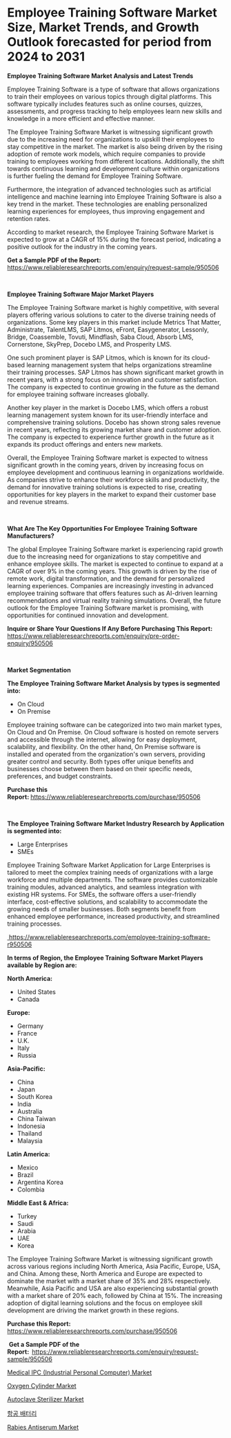 <p><h1>Employee Training Software Market Size, Market Trends, and Growth Outlook forecasted for period from 2024 to 2031</h1></p><p><strong>Employee Training Software Market Analysis and Latest Trends</strong></p>
<p><p>Employee Training Software is a type of software that allows organizations to train their employees on various topics through digital platforms. This software typically includes features such as online courses, quizzes, assessments, and progress tracking to help employees learn new skills and knowledge in a more efficient and effective manner.</p><p>The Employee Training Software Market is witnessing significant growth due to the increasing need for organizations to upskill their employees to stay competitive in the market. The market is also being driven by the rising adoption of remote work models, which require companies to provide training to employees working from different locations. Additionally, the shift towards continuous learning and development culture within organizations is further fueling the demand for Employee Training Software.</p><p>Furthermore, the integration of advanced technologies such as artificial intelligence and machine learning into Employee Training Software is also a key trend in the market. These technologies are enabling personalized learning experiences for employees, thus improving engagement and retention rates.</p><p>According to market research, the Employee Training Software Market is expected to grow at a CAGR of 15% during the forecast period, indicating a positive outlook for the industry in the coming years.</p></p>
<p><strong>Get a Sample PDF of the Report:&nbsp;</strong> <a href="https://www.reliableresearchreports.com/enquiry/request-sample/950506">https://www.reliableresearchreports.com/enquiry/request-sample/950506</a></p>
<p>&nbsp;</p>
<p><strong>Employee Training Software Major Market Players</strong></p>
<p><p>The Employee Training Software market is highly competitive, with several players offering various solutions to cater to the diverse training needs of organizations. Some key players in this market include Metrics That Matter, Administrate, TalentLMS, SAP Litmos, eFront, Easygenerator, Lessonly, Bridge, Coassemble, Tovuti, Mindflash, Saba Cloud, Absorb LMS, Cornerstone, SkyPrep, Docebo LMS, and Prosperity LMS.</p><p>One such prominent player is SAP Litmos, which is known for its cloud-based learning management system that helps organizations streamline their training processes. SAP Litmos has shown significant market growth in recent years, with a strong focus on innovation and customer satisfaction. The company is expected to continue growing in the future as the demand for employee training software increases globally.</p><p>Another key player in the market is Docebo LMS, which offers a robust learning management system known for its user-friendly interface and comprehensive training solutions. Docebo has shown strong sales revenue in recent years, reflecting its growing market share and customer adoption. The company is expected to experience further growth in the future as it expands its product offerings and enters new markets.</p><p>Overall, the Employee Training Software market is expected to witness significant growth in the coming years, driven by increasing focus on employee development and continuous learning in organizations worldwide. As companies strive to enhance their workforce skills and productivity, the demand for innovative training solutions is expected to rise, creating opportunities for key players in the market to expand their customer base and revenue streams.</p></p>
<p>&nbsp;</p>
<p><strong>What Are The Key Opportunities For Employee Training Software Manufacturers?</strong></p>
<p><p>The global Employee Training Software market is experiencing rapid growth due to the increasing need for organizations to stay competitive and enhance employee skills. The market is expected to continue to expand at a CAGR of over 9% in the coming years. This growth is driven by the rise of remote work, digital transformation, and the demand for personalized learning experiences. Companies are increasingly investing in advanced employee training software that offers features such as AI-driven learning recommendations and virtual reality training simulations. Overall, the future outlook for the Employee Training Software market is promising, with opportunities for continued innovation and development.</p></p>
<p><strong>Inquire or Share Your Questions If Any Before Purchasing This Report:</strong> <a href="https://www.reliableresearchreports.com/enquiry/pre-order-enquiry/950506">https://www.reliableresearchreports.com/enquiry/pre-order-enquiry/950506</a></p>
<p>&nbsp;</p>
<p><strong>Market Segmentation</strong></p>
<p><strong>The Employee Training Software Market Analysis by types is segmented into:</strong></p>
<p><ul><li>On Cloud</li><li>On Premise</li></ul></p>
<p><p>Employee training software can be categorized into two main market types, On Cloud and On Premise. On Cloud software is hosted on remote servers and accessible through the internet, allowing for easy deployment, scalability, and flexibility. On the other hand, On Premise software is installed and operated from the organization's own servers, providing greater control and security. Both types offer unique benefits and businesses choose between them based on their specific needs, preferences, and budget constraints.</p></p>
<p><strong>Purchase this Report:&nbsp;</strong><a href="https://www.reliableresearchreports.com/purchase/950506">https://www.reliableresearchreports.com/purchase/950506</a></p>
<p>&nbsp;</p>
<p><strong>The Employee Training Software Market Industry Research by Application is segmented into:</strong></p>
<p><ul><li>Large Enterprises</li><li>SMEs</li></ul></p>
<p><p>Employee Training Software Market Application for Large Enterprises is tailored to meet the complex training needs of organizations with a large workforce and multiple departments. The software provides customizable training modules, advanced analytics, and seamless integration with existing HR systems. For SMEs, the software offers a user-friendly interface, cost-effective solutions, and scalability to accommodate the growing needs of smaller businesses. Both segments benefit from enhanced employee performance, increased productivity, and streamlined training processes.</p></p>
<p><a href="https://www.reliableresearchreports.com/employee-training-software-r950506">&nbsp;https://www.reliableresearchreports.com/employee-training-software-r950506</a></p>
<p><strong>In terms of Region, the Employee Training Software Market Players available by Region are:</strong></p>
<p>
    <p> <strong> North America: </strong>
        <ul>
            <li>United States</li>
            <li>Canada</li>
        </ul>
        </p> 
    <p> <strong> Europe: </strong>
        <ul>
            <li>Germany</li>
            <li>France</li>
            <li>U.K.</li>
            <li>Italy</li>
            <li>Russia</li>
        </ul>
        </p> 
    <p> <strong> Asia-Pacific: </strong>
        <ul>
            <li>China</li>
            <li>Japan</li>
            <li>South Korea</li>
            <li>India</li>
            <li>Australia</li>
            <li>China Taiwan</li>
            <li>Indonesia</li>
            <li>Thailand</li>
            <li>Malaysia</li>
        </ul>
        </p> 
    <p> <strong> Latin America: </strong>
        <ul>
            <li>Mexico</li>
            <li>Brazil</li>
            <li>Argentina Korea</li>
            <li>Colombia</li>
        </ul>
        </p> 
    <p> <strong> Middle East & Africa: </strong>
        <ul>
            <li>Turkey</li>
            <li>Saudi</li>
            <li>Arabia</li>
            <li>UAE</li>
            <li>Korea</li>
        </ul>
    </p>
    </p>
<p><p>The Employee Training Software Market is witnessing significant growth across various regions including North America, Asia Pacific, Europe, USA, and China. Among these, North America and Europe are expected to dominate the market with a market share of 35% and 28% respectively. Meanwhile, Asia Pacific and USA are also experiencing substantial growth with a market share of 20% each, followed by China at 15%. The increasing adoption of digital learning solutions and the focus on employee skill development are driving the market growth in these regions.</p></p>
<p><strong>Purchase this Report: </strong><a href="https://www.reliableresearchreports.com/purchase/950506">https://www.reliableresearchreports.com/purchase/950506</a></p>
<p>&nbsp;<strong>Get a Sample PDF of the Report:&nbsp;&nbsp;</strong><a href="https://www.reliableresearchreports.com/enquiry/request-sample/950506">https://www.reliableresearchreports.com/enquiry/request-sample/950506</a></p>
<p><strong></strong></p>
<p><p><a href="https://www.linkedin.com/pulse/medical-ipc-industrial-personal-computer-market-forecasts-trends-v4jyf?trackingId=6HABTPDLRjiHhQQex6zvEQ%3D%3D">Medical IPC (Industrial Personal Computer) Market</a></p><p><a href="https://medium.com/@yeie266/global-oxygen-cylinder-market-size-is-expected-to-reach-at-a-cagr-of-11-9-2ff3ca8f0c1f">Oxygen Cylinder Market</a></p><p><a href="https://medium.com/@delaneyhayes2022/global-autoclave-sterilizer-market-focus-on-product-type-vertical-horizontal-benchtop-others-bd9295be7356">Autoclave Sterilizer Market</a></p><p><a href="https://github.com/admichael111/Market-Research-Report-List-2/blob/main/312359879524.md">항공 배터리</a></p><p><a href="https://github.com/BriaAbshire/Market-Research-Report-List-1/blob/main/rabies-antiserum-market.md">Rabies Antiserum Market</a></p></p>